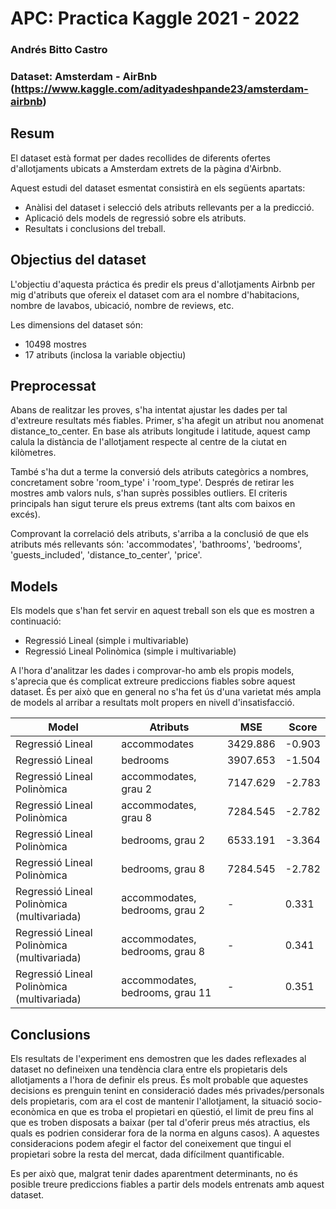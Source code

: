 # APC: Practica Kaggle 2021 - 2022
### Andrés Bitto Castro

### Dataset: Amsterdam - AirBnb (https://www.kaggle.com/adityadeshpande23/amsterdam-airbnb)

## Resum

El dataset està format per dades recollides de diferents ofertes d'allotjaments ubicats a Amsterdam extrets de la pàgina d'Airbnb. 

Aquest estudi del dataset esmentat consistirà en els següents apartats:

- Anàlisi del dataset i selecció dels atributs rellevants per a la predicció.
- Aplicació dels models de regressió sobre els atributs.
- Resultats i conclusions del treball.


## Objectius del dataset

L'objectiu d'aquesta práctica és predir els preus d'allotjaments Airbnb per mig d'atributs que ofereix el dataset com ara el nombre d'habitacions, nombre de lavabos, ubicació, nombre de reviews, etc.

Les dimensions del dataset són:
- 10498 mostres
- 17 atributs (inclosa la variable objectiu)


## Preprocessat

Abans de realitzar les proves, s'ha intentat ajustar les dades per tal d'extreure resultats més fiables. Primer, s'ha afegit un atribut nou anomenat distance_to_center. En base als atributs longitude i latitude, aquest camp calula la distància de l'allotjament respecte al centre de la ciutat en kilòmetres.

També s'ha dut a terme la conversió dels atributs categòrics a nombres, concretament sobre 'room_type' i 'room_type'. Després de retirar les mostres amb valors nuls, s'han suprès possibles outliers. El criteris principals han sigut terure els preus extrems (tant alts com baixos en excés).

Comprovant la correlació dels atributs, s'arriba a la conclusió de que els atributs més rellevants són: 'accommodates', 'bathrooms', 'bedrooms', 'guests_included', 'distance_to_center', 'price'.

## Models

Els models que s'han fet servir en aquest treball son els que es mostren a continuació:

 - Regressió Lineal (simple i multivariable)
 - Regressió Lineal Polinòmica (simple i multivariable)

A l'hora d'analitzar les dades i comprovar-ho amb els propis models, s'aprecia que és complicat extreure prediccions fiables sobre aquest dataset. És per això que en general no s'ha fet ús d'una varietat més ampla de models al arribar a resultats molt propers en nivell d'insatisfacció.


| Model | Atributs | MSE | Score |
| --- | --- | --- | --- | 
| Regressió Lineal | accommodates | 3429.886 | -0.903 |
| Regressió Lineal | bedrooms | 3907.653 | -1.504 |
| Regressió Lineal Polinòmica | accommodates, grau 2 | 7147.629 | -2.783 |
| Regressió Lineal Polinòmica | accommodates, grau 8 | 7284.545 | -2.782 |
| Regressió Lineal Polinòmica | bedrooms, grau 2 | 6533.191 | -3.364 |
| Regressió Lineal Polinòmica | bedrooms, grau 8 | 7284.545 | -2.782 |
| Regressió Lineal Polinòmica (multivariada) | accommodates, bedrooms, grau 2 | - | 0.331 |
| Regressió Lineal Polinòmica (multivariada) | accommodates, bedrooms, grau 8 | - | 0.341 |
| Regressió Lineal Polinòmica (multivariada) | accommodates, bedrooms, grau 11 | - | 0.351 |

## Conclusions

Els resultats de l'experiment ens demostren que les dades reflexades al dataset no defineixen una tendència clara entre els propietaris dels allotjaments a l'hora de definir els preus. És molt probable que aquestes decisions es prenguin tenint en consideració dades més privades/personals dels propietaris, com ara el cost de mantenir l'allotjament, la situació socio-econòmica en que es troba el propietari en qüestió, el limit de preu fins al que es troben disposats a baixar (per tal d'oferir preus més atractius, els quals es podrien considerar fora de la norma en alguns casos). A aquestes consideracions podem afegir el factor del coneixement que tingui el propietari sobre la resta del mercat, dada difícilment quantificable.

Es per això que, malgrat tenir dades aparentment determinants, no és posible treure prediccions fiables a partir dels models entrenats amb aquest dataset.






